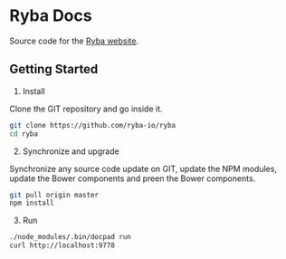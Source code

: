 
# Ryba Docs

Source code for the [Ryba website](http://www.ryba.io).

## Getting Started

1. Install

Clone the GIT repository and go inside it.

```bash
git clone https://github.com/ryba-io/ryba
cd ryba
```

2. Synchronize and upgrade

Synchronize any source code update on GIT, update the NPM modules, update the
Bower components and preen the Bower components.

```bash
git pull origin master
npm install
```

3. Run

```bash
./node_modules/.bin/docpad run
curl http://localhost:9778
```
